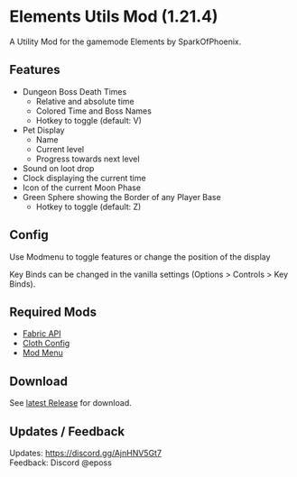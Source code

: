 # Elements Utils Mod (1.21.4)

A Utility Mod for the gamemode Elements by SparkOfPhoenix.

## Features

- Dungeon Boss Death Times
    - Relative and absolute time
    - Colored Time and Boss Names
    - Hotkey to toggle (default: V)
- Pet Display
    - Name
    - Current level
    - Progress towards next level
- Sound on loot drop
- Clock displaying the current time
- Icon of the current Moon Phase
- Green Sphere showing the Border of any Player Base
    - Hotkey to toggle (default: Z)

## Config

Use Modmenu to toggle features or change the position of the display

Key Binds can be changed in the vanilla settings (Options > Controls > Key Binds).

## Required Mods

- [Fabric API](https://modrinth.com/mod/fabric-api)
- [Cloth Config](https://modrinth.com/mod/cloth-config)
- [Mod Menu](https://modrinth.com/mod/modmenu)

## Download

See [latest Release](https://github.com/Eposs10/elements-utils/releases/latest) for download.

## Updates / Feedback

Updates: https://discord.gg/AjnHNV5Gt7  
Feedback: Discord @eposs 
